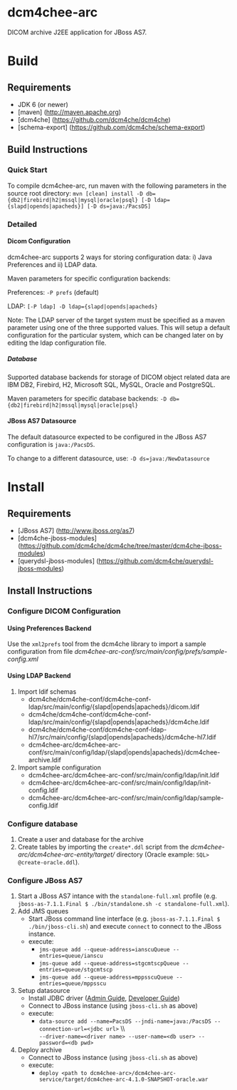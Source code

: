 dcm4chee-arc
============

DICOM archive J2EE application for JBoss AS7.

Build
=====

Requirements
------------

* JDK 6 (or newer)
* [maven] (http://maven.apache.org)
* [dcm4che] (https://github.com/dcm4che/dcm4che)
* [schema-export] (https://github.com/dcm4che/schema-export)

Build Instructions
------------------

### Quick Start

To compile dcm4chee-arc, run maven with the following parameters in the source root directory:
`mvn [clean] install -D db={db2|firebird|h2|mssql|mysql|oracle|psql} [-D ldap={slapd|opends|apacheds}] [-D ds=java:/PacsDS]`

### Detailed

#### Dicom Configuration

dcm4chee-arc supports 2 ways for storing configuration data: i) Java Preferences and ii) LDAP data.

Maven parameters for specific configuration backends:

Preferences: `-P prefs` (default)

LDAP: `[-P ldap] -D ldap={slapd|opends|apacheds}`

Note: The LDAP server of the target system must be specified as a maven parameter using one of the three supported values. This will setup a default configuration for the particular system, which can be changed later on by editing the ldap configuration file.

##### Database

Supported database backends for storage of DICOM object related data are IBM DB2, Firebird, H2, Microsoft SQL, MySQL, Oracle and PostgreSQL. 

Maven parameters for specific database backends: `-D db={db2|firebird|h2|mssql|mysql|oracle|psql}`

#### JBoss AS7 Datasource

The default datasource expected to be configured in the JBoss AS7 configuration is `java:/PacsDS`.

To change to a different datasource, use: `-D ds=java:/NewDatasource`

Install
=======

Requirements
------------

* [JBoss AS7] (http://www.jboss.org/as7)
* [dcm4che-jboss-modules] (https://github.com/dcm4che/dcm4che/tree/master/dcm4che-jboss-modules)
* [querydsl-jboss-modules] (https://github.com/dcm4che/querydsl-jboss-modules)

Install Instructions
--------------------

### Configure DICOM Configuration

#### Using Preferences Backend
Use the `xml2prefs` tool from the dcm4che library to import a sample configuration from file _dcm4chee-arc-conf/src/main/config/prefs/sample-config.xml_

#### Using LDAP Backend

1. Import ldif schemas
    * dcm4che/dcm4che-conf/dcm4che-conf-ldap/src/main/config/{slapd|opends|apacheds}/dicom.ldif
    * dcm4che/dcm4che-conf/dcm4che-conf-ldap/src/main/config/{slapd|opends|apacheds}/dcm4che.ldif
    * dcm4che/dcm4che-conf/dcm4che-conf-ldap-hl7/src/main/config/{slapd|opends|apacheds}/dcm4che-hl7.ldif
    * dcm4chee-arc/dcm4chee-arc-conf/src/main/config/ldap/{slapd|opends|apacheds}/dcm4chee-archive.ldif
2. Import sample configuration 
    * dcm4chee-arc/dcm4chee-arc-conf/src/main/config/ldap/init.ldif
    * dcm4chee-arc/dcm4chee-arc-conf/src/main/config/ldap/init-config.ldif
    * dcm4chee-arc/dcm4chee-arc-conf/src/main/config/ldap/sample-config.ldif

### Configure database

1. Create a user and database for the archive
2. Create tables by importing the `create*.ddl` script from the _dcm4chee-arc/dcm4chee-arc-entity/target/_ directory (Oracle example: `SQL> @create-oracle.ddl`).

### Configure JBoss AS7

1. Start a JBoss AS7 intance with the `standalone-full.xml` profile (e.g. `jboss-as-7.1.1.Final $ ./bin/standalone.sh -c standalone-full.xml`).
2. Add JMS queues
    * Start JBoss command line interface (e.g. `jboss-as-7.1.1.Final $ ./bin/jboss-cli.sh`) and execute `connect` to connect to the JBoss instance.
    * execute:
        * `jms-queue add --queue-address=ianscuQueue --entries=queue/ianscu`
        * `jms-queue add --queue-address=stgcmtscpQueue --entries=queue/stgcmtscp`
        * `jms-queue add --queue-address=mppsscuQueue --entries=queue/mppsscu`
3. Setup datasource
    * Install JDBC driver ([Admin Guide](https://docs.jboss.org/author/display/AS7/Admin+Guide#AdminGuide-Datasources), [Developer Guide](https://docs.jboss.org/author/display/AS7/Developer+Guide#DeveloperGuide-InstalltheJDBCdriver))
    * Connect to JBoss instance (using `jboss-cli.sh` as above)
    * execute:
        * `data-source add --name=PacsDS --jndi-name=java:/PacsDS --connection-url=<jdbc url>` \\\\ <br/>
          `--driver-name=<driver name> --user-name=<db user> --password=<db pwd>`
4. Deploy archive
    * Connect to JBoss instance (using `jboss-cli.sh` as above)
    * execute: 
        * `deploy <path to dcm4chee-arc>/dcm4chee-arc-service/target/dcm4chee-arc-4.1.0-SNAPSHOT-oracle.war`
